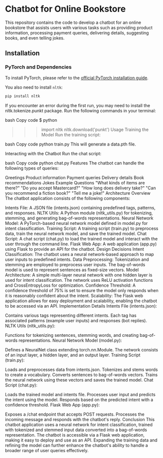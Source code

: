 # Chatbot for Online Bookstore

This repository contains the code to develop a chatbot for an online bookstore that assists users with various tasks such as providing product information, processing payment queries, delivering details, suggesting books, and even telling jokes.

## Installation

### PyTorch and Dependencies

To install PyTorch, please refer to the [official PyTorch installation guide](https://pytorch.org/get-started/locally/).

You also need to install `nltk`:

```bash
pip install nltk
```

If you encounter an error during the first run, you may need to install the nltk.tokenize.punkt package. Run the following commands in your terminal:

bash
Copy code
$ python
>>> import nltk
>>> nltk.download('punkt')
Usage
Training the Model
Run the training script:

bash
Copy code
python train.py
This will generate a data.pth file.

Interacting with the Chatbot
Run the chat script:

bash
Copy code
python chat.py
Features
The chatbot can handle the following types of queries:

Greetings
Product information
Payment queries
Delivery details
Book recommendations
Jokes
Example Questions
"What kinds of items are there?"
"Do you accept Mastercard?"
"How long does delivery take?"
"Can you recommend a fiction book?"
"Tell me a joke!"
Architecture Overview
The chatbot application consists of the following components:

Intents File: A JSON file (intents.json) containing predefined tags, patterns, and responses.
NLTK Utils: A Python module (nltk_utils.py) for tokenizing, stemming, and generating bag-of-words representations.
Neural Network Model: A PyTorch-based neural network model defined in model.py for intent classification.
Training Script: A training script (train.py) to preprocess data, train the neural network model, and save the trained model.
Chat Script: A chat script (chat.py) to load the trained model and interact with the user through the command line.
Flask Web App: A web application (app.py) using Flask to provide an API for the chatbot.
Design Decisions
Intent Classification: The chatbot uses a neural network-based approach to map user inputs to predefined intents.
Data Preprocessing: Tokenization and stemming are employed to preprocess user inputs. The bag-of-words model is used to represent sentences as fixed-size vectors.
Model Architecture: A simple multi-layer neural network with one hidden layer is used for intent classification. The network uses ReLU activation functions and CrossEntropyLoss for optimization.
Confidence Threshold: A confidence threshold of 75% is set to ensure the model only responds when it is reasonably confident about the intent.
Scalability: The Flask web application allows for easy deployment and scalability, enabling the chatbot to be accessed via an API.
Implementation Details
Intents File (intents.json):

Contains various tags representing different intents.
Each tag has associated patterns (example user inputs) and responses (bot replies).
NLTK Utils (nltk_utils.py):

Functions for tokenizing sentences, stemming words, and creating bag-of-words representations.
Neural Network Model (model.py):

Defines a NeuralNet class extending torch.nn.Module.
The network consists of an input layer, a hidden layer, and an output layer.
Training Script (train.py):

Loads and preprocesses data from intents.json.
Tokenizes and stems words to create a vocabulary.
Converts sentences to bag-of-words vectors.
Trains the neural network using these vectors and saves the trained model.
Chat Script (chat.py):

Loads the trained model and intents file.
Processes user input and predicts the intent using the model.
Responds based on the predicted intent with a confidence threshold.
Flask Web App (app.py):

Exposes a /chat endpoint that accepts POST requests.
Processes the incoming message and responds with the chatbot's reply.
Conclusion
This chatbot application uses a neural network for intent classification, trained with tokenized and stemmed input data converted into a bag-of-words representation. The chatbot is accessible via a Flask web application, making it easy to deploy and use as an API. Expanding the training data and refining the model can further enhance the chatbot's ability to handle a broader range of user queries effectively.







